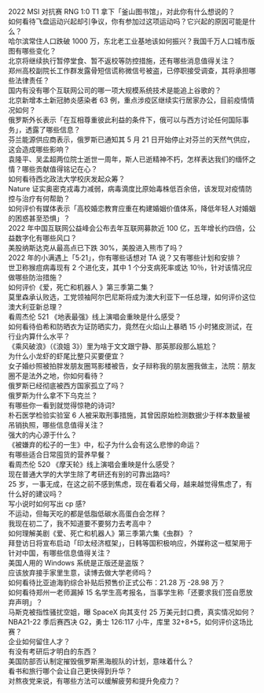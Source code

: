 2022 MSI 对抗赛 RNG 1:0 T1 拿下「釜山图书馆」，对此你有什么想说的？  
如何看待飞盘运动兴起却引争议，你有参加过这项运动吗？它兴起的原因可能是什么？  
哈尔滨常住人口跌破 1000 万，东北老工业基地该如何振兴？我国千万人口城市版图有哪些变化？  
北京将继续执行暂停堂食、暂不返校等防控措施，还有哪些消息值得关注？  
郑州高校副院长工作群发露骨短信谎称微信号被盗，已停职接受调查，其将承担哪些法律责任？  
国内有没有哪个互联网公司的哪一项大规模系统技术是能追上谷歌的？  
北京新增本土新冠肺炎感染者 63 例，重点涉疫区继续实行居家办公，目前疫情情况如何？  
俄罗斯外长表示「在互相尊重彼此利益的条件下，俄可以与西方讨论任何国际事务」，透露了哪些信息？  
芬兰能源供应商表示，俄罗斯已通知其 5 月 21 日开始停止对芬兰的天然气供应，这会造成哪些影响？  
袁隆平、吴孟超两位院士逝世一周年，斯人已逝精神不朽，怎样表达我们的缅怀之情？哪些贡献值得铭记在心？  
如何看待西北政法大学校庆发起众筹？  
Nature 证实奥密克戎毒力减弱，病毒滴度比原始毒株低百余倍，该发现对疫情防控与治疗有何帮助？  
如何评价有媒体表示「高校婚恋教育应重在构建婚姻价值体系，降低年轻人对婚姻的困惑甚至恐惧」？  
2022 年中国互联网公益峰会公布去年互联网募款近 100 亿，五年增长约四倍，公益数字化有哪些风口？  
美股纳斯达克从最高点已下跌 30%，美股进入熊市了吗？  
2022 年的小满遇上「5·21」，你有哪些话想对 TA 说？又有哪些计划和安排？  
世卫称猴痘病毒现有 2 个进化支，其中 1 个分支病死率或达 10％，针对该情况应做哪些防治措施？  
如何评价《爱，死亡和机器人 》第三季第二集？  
莫里森承认败选，工党领袖阿尔巴尼斯将成为澳大利亚下一任总理，如何评价这位澳大利亚新总理？  
看周杰伦 521 《地表最强》线上演唱会重映是什么感受？  
如何看待伯希和防晒衣为证防晒实力，竟然在火焰山上暴晒 15 小时猪皮测试，在行业内算什么水平？  
《乘风破浪》（《浪姐 3》）里为啥于文文跟宁静、那英那段那么尴尬？  
为什么小龙虾的虾尾比整只买要便宜？  
女子婚纱照被拍胖发朋友圈骂影楼被告，女子辩称我的朋友圈我做主，法院：朋友圈不是法外之地，你如何看待？  
俄罗斯已经彻底被西方国家孤立了吗？  
俄罗斯为什么拿不下乌克兰？  
有哪些你一看到就觉得惊艳的诗词?  
朴石医学检验实验室 6 人被采取刑事措施，其曾因原始检测数据少于样本数量被吊销执照，哪些信息值得关注？  
强大的内心源于什么？  
《被嫌弃的松子的一生》中，松子为什么会有这么悲惨的命运？  
有哪些适合日常囤货的营养早餐？  
看周杰伦 520 《摩天轮》线上演唱会重映是什么感受？  
现在普通大学的大学生除了考研还有别的可靠出路吗?  
25 岁，一事无成，在这之前不感到焦虑，现在看着父母，越来越觉得焦虑了，有什么好的建议吗？  
写小说时如何写出 cp 感?  
不运动，但每天吃的都是低脂低碳水高蛋白会怎样？  
我现在初二了，我不知道要不要努力去考高中？  
如何理解美剧《爱、死亡和机器人》第三季第六集《虫群》？  
拜登访日将宣布启动「印太经济框架」，日韩等国积极响应，外媒称这一框架用于针对中国，有哪些信息值得关注？  
美国人用的 Windows 系统是正版还是盗版？  
应该放弃接手家里生意，读博去做大学老师吗？  
如何看待比亚迪海豹综合补贴后预售价正式公布：21.28 万 -28.98 万？  
如何看待郑州一老师漏掉 15 名学生高考报名，当事学生称「还要求我们签自愿放弃声明」？  
马斯克被指性骚扰空姐，曝 SpaceX 向其支付 25 万美元封口费，真实情况如何？  
NBA21-22 季后赛西决 G2，勇士 126:117 小牛，库里 32+8+5，如何评价这场比赛？  
企业如何留住人才？  
有没有考研后才明白的东西？  
美国防部否认制定摧毁俄罗斯黑海舰队的计划，意味着什么？  
看书和旅行哪个会让自己更快得到升华？  
对熬夜党来说，有哪些方法可以缓解疲劳和提升免疫力？  
